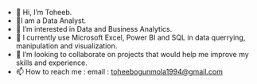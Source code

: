 - 👋 Hi, I’m Toheeb.
- 👋I am a Data Analyst.
- 👀 I’m interested in Data and Business Analytics.
- 🌱 I currently use Microsoft Excel, Power BI and SQL in data querrying, manipulation and visualization.
- 💞️ I’m looking to collaborate on projects that would help me improve my skills and experience.
- 📫 How to reach me : email : toheebogunmola1994@gmail.com

<!---
Bzubair16/Bzubair16 is a ✨ special ✨ repository because its `README.md` (this file) appears on your GitHub profile.
You can click the Preview link to take a look at your changes.
--->
